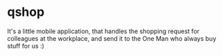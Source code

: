 qshop
=====

It's a little mobile application, that handles the shopping request for colleagues at the workplace, and send it to the One Man who always buy stuff for us :)
